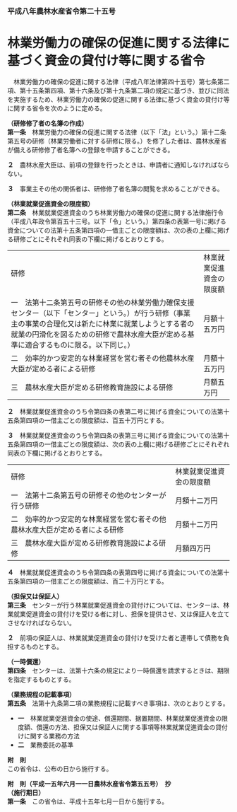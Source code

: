 ### 平成八年農林水産省令第二十五号  
# 林業労働力の確保の促進に関する法律に基づく資金の貸付け等に関する省令  
　林業労働力の確保の促進に関する法律（平成八年法律第四十五号）第七条第二項、第十五条第四項、第十六条及び第十九条第二項の規定に基づき、並びに同法を実施するため、林業労働力の確保の促進に関する法律に基づく資金の貸付け等に関する省令を次のように定める。  
  
**（研修修了者の名簿の作成）**  
**第一条**　林業労働力の確保の促進に関する法律（以下「法」という。）第十二条第五号の研修（林業労働者に対する研修に限る。）を修了した者は、農林水産省が備える研修修了者名簿への登録を申請することができる。  
  
**２**　農林水産大臣は、前項の登録を行ったときは、申請者に通知しなければならない。  
  
**３**　事業主その他の関係者は、研修修了者名簿の閲覧を求めることができる。  
  
**（林業就業促進資金の限度額）**  
**第二条**　林業就業促進資金のうち林業労働力の確保の促進に関する法律施行令（平成八年政令第百五十三号。以下「令」という。）第四条の表第一号に掲げる資金についての法第十五条第四項の一借主ごとの限度額は、次の表の上欄に掲げる研修ごとにそれぞれ同表の下欄に掲げるとおりとする。  

|||  
| --- | --- |  
|研修|林業就業促進資金の限度額|  
|一　法第十二条第五号の研修その他の林業労働力確保支援センター（以下「センター」という。）が行う研修（事業主の事業の合理化又は新たに林業に就業しようとする者の就業の円滑化を図るための研修で農林水産大臣が定める基準に適合するものに限る。以下同じ。）|月額十五万円|  
|二　効率的かつ安定的な林業経営を営む者その他農林水産大臣が定める者による研修|月額十五万円|  
|三　農林水産大臣が定める研修教育施設による研修|月額五万円|  
  
  
**２**　林業就業促進資金のうち令第四条の表第二号に掲げる資金についての法第十五条第四項の一借主ごとの限度額は、百五十万円とする。  
  
**３**　林業就業促進資金のうち令第四条の表第三号に掲げる資金についての法第十五条第四項の一借主ごとの限度額は、次の表の上欄に掲げる研修ごとにそれぞれ同表の下欄に掲げるとおりとする。  

|||  
| --- | --- |  
|研修|林業就業促進資金の限度額|  
|一　法第十二条第五号の研修その他のセンターが行う研修|月額十二万円|  
|二　効率的かつ安定的な林業経営を営む者その他農林水産大臣が定める者による研修|月額十二万円|  
|三　農林水産大臣が定める研修教育施設による研修|月額四万円|  
  
  
**４**　林業就業促進資金のうち令第四条の表第四号に掲げる資金についての法第十五条第四項の一借主ごとの限度額は、百二十万円とする。  
  
**（担保又は保証人）**  
**第三条**　センターが行う林業就業促進資金の貸付けについては、センターは、林業就業促進資金の貸付けを受ける者に対し、担保を提供させ、又は保証人を立てさせなければならない。  
  
**２**　前項の保証人は、林業就業促進資金の貸付けを受けた者と連帯して債務を負担するものとする。  
  
**（一時償還）**  
**第四条**　センターは、法第十六条の規定により一時償還を請求するときは、期限を指定するものとする。  
  
**（業務規程の記載事項）**  
**第五条**　法第十九条第二項の業務規程に記載すべき事項は、次のとおりとする。  
* **一**　林業就業促進資金の使途、償還期間、据置期間、林業就業促進資金の限度額、償還の方法、担保又は保証人に関する事項等林業就業促進資金の貸付けに関する業務の方法  
* **二**　業務委託の基準  
  
**附　則**  
この省令は、公布の日から施行する。  
  
**附　則（平成一五年六月一一日農林水産省令第五五号）　抄**  
**（施行期日）**  
**第一条**　この省令は、平成十五年七月一日から施行する。  
  
